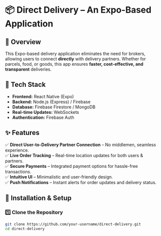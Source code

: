 # 📦 Direct Delivery – An Expo-Based Application

## 🚀 Overview  
This Expo-based delivery application eliminates the need for brokers, allowing users to connect **directly** with delivery partners. Whether for parcels, food, or goods, this app ensures **faster, cost-effective, and transparent** deliveries.  

## 🔧 Tech Stack  
- **Frontend:** React Native (Expo)  
- **Backend:** Node.js (Express) / Firebase  
- **Database:** Firebase Firestore / MongoDB  
- **Real-time Updates:** WebSockets  
- **Authentication:** Firebase Auth  

## ✨ Features  
✅ **Direct User-to-Delivery Partner Connection** – No middlemen, seamless experience.  
✅ **Live Order Tracking** – Real-time location updates for both users & partners.  
✅ **Secure Payments** – Integrated payment options for hassle-free transactions.  
✅ **Intuitive UI** – Minimalistic and user-friendly design.  
✅ **Push Notifications** – Instant alerts for order updates and delivery status.  

## 🚀 Installation & Setup  

### 1️⃣ Clone the Repository  
```sh
git clone https://github.com/your-username/direct-delivery.git
cd direct-delivery
